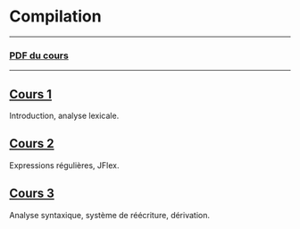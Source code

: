 # Compilation

---

### [PDF du cours](https://moodle1.u-bordeaux.fr/pluginfile.php/953131/mod_resource/content/4/cours.pdf)

---

## [Cours 1](./cours_1.md)
Introduction, analyse lexicale.

## [Cours 2](./cours_2.md)
Expressions régulières, JFlex.

## [Cours 3](./cours_3.md)
Analyse syntaxique, système de réécriture, dérivation.
